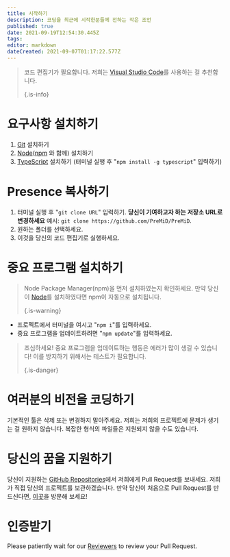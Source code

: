 ```yaml
---
title: 시작하기
description: 코딩을 최근에 시작한분들께 전하는 작은 조언
published: true
date: 2021-09-19T12:54:30.445Z
tags:
editor: markdown
dateCreated: 2021-09-07T01:17:22.577Z
---
```


> 코드 편집기가 필요합니다. 저희는  [Visual Studio Code](https://code.visualstudio.com/)를 사용하는 걸 추천합니다. 
> 
> {.is-info}

# 요구사항 설치하기
1. [Git](https://git-scm.com/) 설치하기
2. [Node](https://nodejs.org/en/)([npm](https://www.npmjs.com/) 와 함께) 설치하기
3. [TypeScript](https://www.typescriptlang.org/index.html#download-links) 설치하기 (터미널 실행 후 "`npm install -g typescript`" 입력하기)

# Presence 복사하기
1. 터미널 실행 후 "`git clone URL`" 입력하기. **당신이 기여하고자 하는 저장소 URL로 변경하세요** 예시: `git clone https://github.com/PreMiD/PreMiD`.
2. 원하는 폴더를 선택하세요.
3. 이것을 당신의 코드 편집기로 실행하세요.

# 중요 프로그램 설치하기
> Node Package Manager(npm)을 먼저 설치하였는지 확인하세요. 만약 당신이 [Node](https://nodejs.org/en/)를 설치하였다면 npm이 자동으로 설치됩니다. 
> 
> {.is-warning}

- 프로젝트에서 터미널을 여시고 "`npm i`"를 입력하세요.
- 중요 프로그램을 업데이트하려면 "`npm update`"를 입력하세요.

> 조심하세요! 중요 프로그램을 업데이트하는 행동은 에러가 많이 생길 수 있습니다! 이를 방지하기 위해서는 테스트가 필요합니다. 
> 
> {.is-danger}

# 여러분의 비전을 코딩하기
기본적인 툴은 삭제 또는 변경하지 말아주세요. 저희는  저희의 프로젝트에 문제가 생기는 걸 원하지 않습니다. 복잡한 형식의 파일들은 지원되지 않을 수도 있습니다.

# 당신의 꿈을 지원하기
당신이 지원하는 [GitHub Repositories](https://github.com/PreMiD/)에서 저희에게 Pull Request를 보내세요. 저희가 직접 당신의 프로젝트를 보관하겠습니다. 만약 당신이 처음으로 Pull Request를 만드신다면,  [이곳](https://help.github.com/en/articles/creating-a-pull-request)을 방문해 보세요!

# 인증받기
Please patiently wait for our [Reviewers](https://docs.premid.app/en/dev/presence/guidelines#presence-reviewers) to review your Pull Request.
